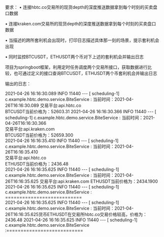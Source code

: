 要求：
• 连接hbtc.co交易所的现货depth的深度推送数据拿到每个时刻的买卖盘口数据

• 连接kraken.com交易所的现货depth的深度推送数据拿到每个时刻的买卖盘口数据

• 当描述的跨所套利机会出现时，打印日志描述具体那一刻的场景，提示套利机会出现

• 同时监控BTCUSDT，ETHUSDT两个币对下上述的套利机会并输出日志

项目为springboot框架，利用定时任务调度两个交易所接口，获取数据进行比较，也可通过定义的接口查询BTCUSDT，ETHUSDT两个币套利机会并输出日志

输出的日志：

2021-04-26 16:16:30.089  INFO 11440 --- [   scheduling-1] c.example.hbtc.demo.service.BiteService  : 当前时间：2021-04-26T16:16:30.089 
交易平台:api.hbtc.co  
BTCUSDT当前价格为：52603.31 
2021-04-26 16:16:30.366  INFO 11440 --- [   scheduling-1] c.example.hbtc.demo.service.BiteService  : 当前时间：2021-04-26T16:16:30.366   
交易平台:api.kraken.com   
BTCUSDT当前价格为：52659.300    
2021-04-26 16:16:35.410  INFO 11440 --- [   scheduling-1] c.example.hbtc.demo.service.BiteService  : 当前时间：2021-04-26T16:16:35.410   
交易平台:api.hbtc.co    
ETHUSDT当前价格为：2436.48      
2021-04-26 16:16:35.625  INFO 11440 --- [   scheduling-1] c.example.hbtc.demo.service.BiteService  : 当前时间：2021-04-26T16:16:35.625 
交易平台:api.kraken.com 
ETHUSDT当前价格为：2434.1900  
2021-04-26 16:16:35.625  INFO 11440 --- [   scheduling-1] c.example.hbtc.demo.service.BiteService  : ===========================  
2021-04-26 16:16:35.625  INFO 11440 --- [   scheduling-1] c.example.hbtc.demo.service.BiteService  :
当前时间：2021-04-26T16:16:35.625货币ETHUSDT在交易所hbtc.co交易价格较高，价格为：2436.48 
2021-04-26 16:16:35.625  INFO 11440 --- [   scheduling-1] c.example.hbtc.demo.service.BiteService  :===========================  
